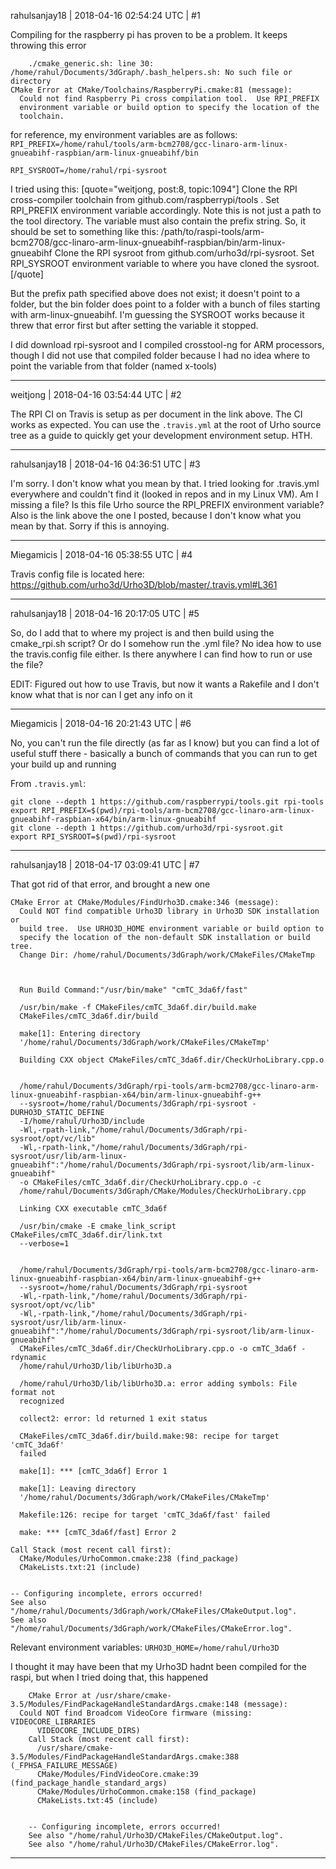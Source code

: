rahulsanjay18 | 2018-04-16 02:54:24 UTC | #1

Compiling for the raspberry pi has proven to be a problem. It keeps throwing this error

        ./cmake_generic.sh: line 30: /home/rahul/Documents/3dGraph/.bash_helpers.sh: No such file or directory
    CMake Error at CMake/Toolchains/RaspberryPi.cmake:81 (message):
      Could not find Raspberry Pi cross compilation tool.  Use RPI_PREFIX
      environment variable or build option to specify the location of the
      toolchain.

for reference, my environment variables are as follows:
  `  RPI_PREFIX=/home/rahul/tools/arm-bcm2708/gcc-linaro-arm-linux-gnueabihf-raspbian/arm-linux-gnueabihf/bin`

    RPI_SYSROOT=/home/rahul/rpi-sysroot

I tried using this:
[quote="weitjong, post:8, topic:1094"]
Clone the RPI cross-compiler toolchain from github.com/raspberrypi/tools . Set RPI_PREFIX environment variable accordingly. Note this is not just a path to the tool directory. The variable must also contain the prefix string. So, it should be set to something like this: /path/to/raspi-tools/arm-bcm2708/gcc-linaro-arm-linux-gnueabihf-raspbian/bin/arm-linux-gnueabihf
Clone the RPI sysroot from github.com/urho3d/rpi-sysroot. Set RPI_SYSROOT environment variable to where you have cloned the sysroot.
[/quote]

But the prefix path specified above does not exist; it doesn't point to a folder, but the bin folder does point to a folder with a bunch of files starting with arm-linux-gnueabihf.
I'm guessing the SYSROOT works because it threw that error first but after setting the variable it stopped.

I did download rpi-sysroot and I compiled crosstool-ng for ARM processors, though I did not use that compiled folder because I had no idea where to point the variable from that folder (named x-tools)

-------------------------

weitjong | 2018-04-16 03:54:44 UTC | #2

The RPI CI on Travis is setup as per document in the link above. The CI works as expected. You can use the `.travis.yml` at the root of Urho source tree as a guide to quickly get your development environment setup. HTH.

-------------------------

rahulsanjay18 | 2018-04-16 04:36:51 UTC | #3

I'm sorry. I don't know what you mean by that. I tried looking for .travis.yml everywhere and couldn't find it (looked in repos and in my Linux VM). Am I missing a file? Is this file Urho source the RPI_PREFIX environment variable? Also is the link above the one I posted, because I don't know what you mean by that. Sorry if this is annoying.

-------------------------

Miegamicis | 2018-04-16 05:38:55 UTC | #4

Travis config file is located here: https://github.com/urho3d/Urho3D/blob/master/.travis.yml#L361

-------------------------

rahulsanjay18 | 2018-04-16 20:17:05 UTC | #5

So, do I add that to where my project is and then build using the cmake_rpi.sh script? Or do I somehow run the .yml file? No idea how to use the travis.config file either. Is there anywhere I can find how to run or use the file?

EDIT: Figured out how to use Travis, but now it wants a Rakefile and I don't know what that is nor can I get any info on it

-------------------------

Miegamicis | 2018-04-16 20:21:43 UTC | #6

No, you can't run the file directly (as far as I know) but you can find a lot of useful stuff there - basically a bunch of commands that you can run to get your build up and running

From `.travis.yml`:
```
git clone --depth 1 https://github.com/raspberrypi/tools.git rpi-tools
export RPI_PREFIX=$(pwd)/rpi-tools/arm-bcm2708/gcc-linaro-arm-linux-gnueabihf-raspbian-x64/bin/arm-linux-gnueabihf
git clone --depth 1 https://github.com/urho3d/rpi-sysroot.git
export RPI_SYSROOT=$(pwd)/rpi-sysroot 
```

-------------------------

rahulsanjay18 | 2018-04-17 03:09:41 UTC | #7

That got rid of that error, and brought a new one

    CMake Error at CMake/Modules/FindUrho3D.cmake:346 (message):
      Could NOT find compatible Urho3D library in Urho3D SDK installation or
      build tree.  Use URHO3D_HOME environment variable or build option to
      specify the location of the non-default SDK installation or build tree.
      Change Dir: /home/rahul/Documents/3dGraph/work/CMakeFiles/CMakeTmp

      

      Run Build Command:"/usr/bin/make" "cmTC_3da6f/fast"

      /usr/bin/make -f CMakeFiles/cmTC_3da6f.dir/build.make
      CMakeFiles/cmTC_3da6f.dir/build

      make[1]: Entering directory
      '/home/rahul/Documents/3dGraph/work/CMakeFiles/CMakeTmp'

      Building CXX object CMakeFiles/cmTC_3da6f.dir/CheckUrhoLibrary.cpp.o

      
      /home/rahul/Documents/3dGraph/rpi-tools/arm-bcm2708/gcc-linaro-arm-linux-gnueabihf-raspbian-x64/bin/arm-linux-gnueabihf-g++
      --sysroot=/home/rahul/Documents/3dGraph/rpi-sysroot -DURHO3D_STATIC_DEFINE
      -I/home/rahul/Urho3D/include
      -Wl,-rpath-link,"/home/rahul/Documents/3dGraph/rpi-sysroot/opt/vc/lib"
      -Wl,-rpath-link,"/home/rahul/Documents/3dGraph/rpi-sysroot/usr/lib/arm-linux-gnueabihf":"/home/rahul/Documents/3dGraph/rpi-sysroot/lib/arm-linux-gnueabihf"
      -o CMakeFiles/cmTC_3da6f.dir/CheckUrhoLibrary.cpp.o -c
      /home/rahul/Documents/3dGraph/CMake/Modules/CheckUrhoLibrary.cpp

      Linking CXX executable cmTC_3da6f

      /usr/bin/cmake -E cmake_link_script CMakeFiles/cmTC_3da6f.dir/link.txt
      --verbose=1

      
      /home/rahul/Documents/3dGraph/rpi-tools/arm-bcm2708/gcc-linaro-arm-linux-gnueabihf-raspbian-x64/bin/arm-linux-gnueabihf-g++
      --sysroot=/home/rahul/Documents/3dGraph/rpi-sysroot
      -Wl,-rpath-link,"/home/rahul/Documents/3dGraph/rpi-sysroot/opt/vc/lib"
      -Wl,-rpath-link,"/home/rahul/Documents/3dGraph/rpi-sysroot/usr/lib/arm-linux-gnueabihf":"/home/rahul/Documents/3dGraph/rpi-sysroot/lib/arm-linux-gnueabihf"
      CMakeFiles/cmTC_3da6f.dir/CheckUrhoLibrary.cpp.o -o cmTC_3da6f -rdynamic
      /home/rahul/Urho3D/lib/libUrho3D.a

      /home/rahul/Urho3D/lib/libUrho3D.a: error adding symbols: File format not
      recognized

      collect2: error: ld returned 1 exit status

      CMakeFiles/cmTC_3da6f.dir/build.make:98: recipe for target 'cmTC_3da6f'
      failed

      make[1]: *** [cmTC_3da6f] Error 1

      make[1]: Leaving directory
      '/home/rahul/Documents/3dGraph/work/CMakeFiles/CMakeTmp'

      Makefile:126: recipe for target 'cmTC_3da6f/fast' failed

      make: *** [cmTC_3da6f/fast] Error 2

    Call Stack (most recent call first):
      CMake/Modules/UrhoCommon.cmake:238 (find_package)
      CMakeLists.txt:21 (include)


    -- Configuring incomplete, errors occurred!
    See also "/home/rahul/Documents/3dGraph/work/CMakeFiles/CMakeOutput.log".
    See also "/home/rahul/Documents/3dGraph/work/CMakeFiles/CMakeError.log".

Relevant environment variables: `URHO3D_HOME=/home/rahul/Urho3D`

I thought it may have been that my Urho3D hadnt been compiled for the raspi, but when I tried doing that, this happened

        CMake Error at /usr/share/cmake-3.5/Modules/FindPackageHandleStandardArgs.cmake:148 (message):
      Could NOT find Broadcom VideoCore firmware (missing: VIDEOCORE_LIBRARIES
          VIDEOCORE_INCLUDE_DIRS)
        Call Stack (most recent call first):
          /usr/share/cmake-3.5/Modules/FindPackageHandleStandardArgs.cmake:388 (_FPHSA_FAILURE_MESSAGE)
          CMake/Modules/FindVideoCore.cmake:39 (find_package_handle_standard_args)
          CMake/Modules/UrhoCommon.cmake:158 (find_package)
          CMakeLists.txt:45 (include)


        -- Configuring incomplete, errors occurred!
        See also "/home/rahul/Urho3D/CMakeFiles/CMakeOutput.log".
        See also "/home/rahul/Urho3D/CMakeFiles/CMakeError.log".

-------------------------

